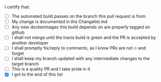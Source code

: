<!--
Please enter a short description of the changes, and why they are required
and/or desirable:

Example:
Fixes bad pull requests from being created by requiring developers declare
things. Introduces new markdown tasklist and comment structure.
-->




<!--
Please ensure the following boxes are checked before filing a pull request.
Failing to comply with these may result in your PR being ignored or closed.
-->

I certify that:
- [ ] The automated build passes on the branch this pull request is from
- [ ] My change is documented in the Changelist.md
- [ ] Any new dockerimages this build depends on are properly tagged on github
- [ ] I shall not merge until the travis build is green and the PR is accepted by
  another developer
- [ ] I shall promptly fix/reply to comments, as I know PRs are not :fire: and
  forget
- [ ] I shall keep my branch updated with any intermediate changes to the
  target branch
- [ ] This is a quality PR and I take pride in it
- [x] I got to the end of this list
